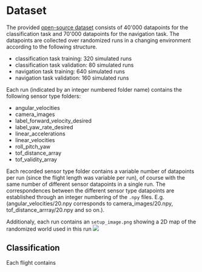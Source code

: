 # Dataset
The provided [open-source dataset](https://zenodo.org/records/10546408) consists of 40'000 datapoints for the classification task and 70'000 datapoints for the navigation task. The datapoints are collected over randomized runs in a changing environment according to the following structure.
* classification task training: 320 simulated runs
* classification task validation: 80 simulated runs
* navigation task training: 640 simulated runs
* navigation task validation: 160 simulated runs

Each run (indicated by an integer numbered folder name) contains the following sensor type folders:
* angular_velocities
* camera_images
* label_forward_velocity_desired
* label_yaw_rate_desired
* linear_accelerations
* linear_velocities
* roll_pitch_yaw
* tof_distance_array
* tof_validity_array

Each recorded sensor type folder contains a variable number of datapoints per run (since the flight length was variable per run), of course with the same number of different sensor datapoints in a single run. The correspondences between the different sensor type datapoints are established through an integer numbering of the `.npy` files. E.g. (angular_velocities/20.npy corresponds to camera_images/20.npy, tof_distance_arrray/20.npy and so on.).

Additionaly, each run contains an `setup_image.png` showing a 2D map of the randomized world used in this run ![](fig/plot.png)

## Classification
Each flight contains 


